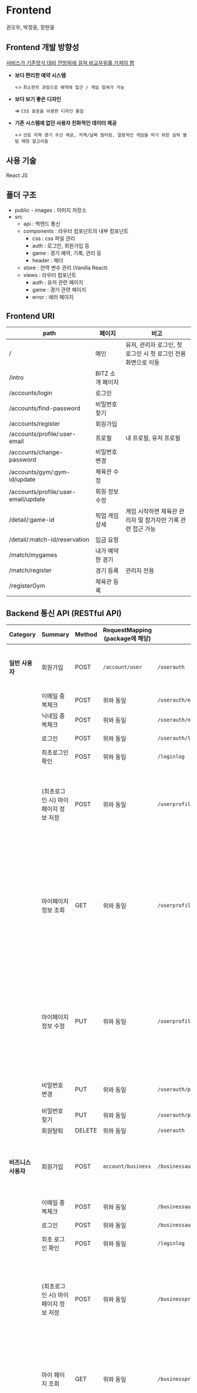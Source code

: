 # Frontend
권오우, 박정웅, 장현웅

## Frontend 개발 방향성
<u>서비스가 기존방식 대비 전방위에 걸쳐 비교우위를 가져야 함</u>

- **보다 편리한 예약 시스템**

  => `최소한의 과정으로 예약에 접근 / 게임 참여가 가능`

- **보다 보기 좋은 디자인**

  => `CSS 표준을 이용한 디자인 통일`

- **기존 시스템에 없던 사용자 친화적인 데이터 제공**

  => `선호 지역 경기 우선 제공, 지역/날짜 필터링, 일방적인 게임을 막기 위한 실력 별 팀 매칭 알고리즘`

## 사용 기술
React JS

## 폴더 구조
- public - images : 이미지 저장소
- src
  - api : 백엔드 통신
  - components : 라우터 컴포넌트의 내부 컴포넌트
    - css : css 파일 관리
    - auth : 로그인, 회원가입 등
    - game : 경기 예약, 기록, 관리 등
    - header : 헤더
  - store : 전역 변수 관리 (Vanilla React)
  - views : 라우터 컴포넌트
    - auth : 유저 관련 페이지
    - game : 경기 관련 페이지
    - error : 에러 페이지



## Frontend URI
| path                                 | 페이지           | 비고                                                         |
| ------------------------------------ | ---------------- | ------------------------------------------------------------ |
| /                                    | 메인             | 유저, 관리자 로그인, 첫 로그인 시 첫 로그인 전용 화면으로 이동 |
| /intro                               | BITZ 소개 페이지 |                                                              |
| /accounts/login                      | 로그인           |                                                              |
| /accounts/find-password              | 비밀번호 찾기    |                                                              |
| /accounts/register                   | 회원가입         |                                                              |
| /accounts/profile/:user-email        | 프로필           | 내 프로필, 유저 프로필                                       |
| /accounts/change-password            | 비밀번호 변경    |                                                              |
| /accounts/gym/:gym-id/update         | 체육관 수정      |                                                              |
| /accounts/profile/:user-email/update | 회원 정보 수정   |                                                              |
| /detail/:game-id                     | 픽업 게임 상세   | 게임 시작하면 체육관 관리자 및 참가자만 기록 관련 접근 가능  |
| /detail/:match-id/reservation        | 입금 요청        |                                                              |
| /match/mygames                       | 내가 예약한 경기 |                                                              |
| /match/register                      | 경기 등록        | 관리자 전용                                                  |
| /registerGym                         | 체육관 등록      |                                                              |



## Backend 통신 API (RESTful API)

| Category            | Summary                              | Method | RequestMapping (package에 해당) | URI                            | Request Header | Params                     | Request Body                                                 | Success Code | Response Header | ResponseBody                                                 |
| ------------------- | ------------------------------------ | ------ | ------------------------------- | ------------------------------ | -------------- | -------------------------- | ------------------------------------------------------------ | ------------ | --------------- | ------------------------------------------------------------ |
| **일반 사용자**     | 회원가입                             | POST   | `/account/user`                 | `/userauth`                    | X              | X                          | email : String, password : String, name : String, nickname : String phone : String      birth : String | 200          | X               | X                                                            |
|                     | 이메일 중복체크                      | POST   | 위와 동일                       | `/userauth/email`              | X              | X                          | email : String                                               | 200          | X               | X                                                            |
|                     | 닉네임 중복체크                      | POST   | 위와 동일                       | `/userauth/nickname`           | X              | X                          | nickname : String                                            | 200          | X               | X                                                            |
|                     | 로그인                               | POST   | 위와 동일                       | `/userauth/login`              | X              | X                          | email : String password : String                             | 200          | X               | accesstoken                                                  |
|                     | 최초로그인 확인                      | POST   | 위와 동일                       | `/loginlog`                    | accesstoken    | X                          | email : String                                               | 200          | accesstoken     | X                                                            |
|                     | (최초로그인 시) 마이페이지 정보 저장 | POST   | 위와 동일                       | `/userprofile`                 | accesstoken    | X                          | email : String <br />height : Int guard : Boolean forward : Boolean center : Boolean sido1 : String gungu1 : String sido2 : String gungu2 : String sido 3 : String gungu3 : String | 200          | accesstoken     | X                                                            |
|                     | 마이페이지 정보 조회                 | GET    | 위와 동일                       | `/userprofile`                 | accesstoken    | email : String             | X                                                            | 200          | accesstoken     | name: String email : String nickname : String birth : String height : Int guard : bool forward : bool center : bool phone : String sido1 : String gugun1: String sido2 : String gugun2 : String sido3 : String gugun3 : String (UserAuth, UserProfile,  FavoriteLocation) |
|                     | 마이페이지 정보 수정                 | PUT    | 위와 동일                       | `/userprofile`                 | accesstoken    | X                          | email : String nickname : String birth : String height : int guard : boolean forward : boolean center : boolean sido1 : String gungu1 : String sido2 : String gungu2 : String sido 3 : String gungu3 : String (UserAuth, UserProfile,  FavoriteLocation) | 200          | accesstoken     | X                                                            |
|                     | 비밀번호 변경                        | PUT    | 위와 동일                       | `/userauth/password/change`    | accesstoken    | X                          | email : String password : String newPassword : String        | 200          | accesstoken     | X                                                            |
|                     | 비밀번호 찾기                        | PUT    | 위와 동일                       | `/userauth/password/reset`     | accesstoken    | X                          | email : String                                               | 200          | accesstoken     | X                                                            |
|                     | 회원탈퇴                             | DELETE | 위와 동일                       | `/userauth`                    | accesstoken    | X                          | email : String                                               | 200          | X               | X                                                            |
| **비즈니스 사용자** | 회원가입                             | POST   | `account/business`              | `/businessauth`                | X              | X                          | email : String name : String password : String phone : String birth : String bank : String account : String business_registration : byte[] | 200          | X               | X                                                            |
|                     | 이메일 중복체크                      | POST   | 위와 동일                       | `/businessauth/email`          | X              | X                          | email : String                                               | 200          | X               | X                                                            |
|                     | 로그인                               | POST   | 위와 동일                       | `/businessauth/login`          | X              | X                          | email: String password : String                              | 200          | X               | accesstoken                                                  |
|                     | 최초 로그인 확인                     | POST   | 위와 동일                       | `/loginlog`                    | accesstoken    | X                          | email : String                                               | 200          | accesstoken     | isLogin : Bool                                               |
|                     | (최초로그인 시) 마이페이지 정보 저장 | POST   | 위와 동일                       | `/businessprofile`             | accesstoken    | X                          | email : String name : String address : String intro : String notice : 주의 사항 court_width : Int court_length : Int is_parking : Bool is_shower : Bool is_airconditional : Bool is_water : Bool is_basketball : Bool is_scoreboard : Bool | 200          | accesstoken     | X                                                            |
|                     | 마이 페이지 조회                     | GET    | 위와 동일                       | `/businessprofile`             | accesstoken    | email : String             | X                                                            | 200          | accesstoken     | name : String email : String bank : String account : String gym { name : String address : String court_length : Int court_width : Int } |
|                     | 마이 페이지 정보 수정                | PUT    | 위와 동일                       | `/businessprofile`             | accesstoken    | X                          | businessAuth { id : String email : String password : String birth : String } email : String password : Strng birth : String name : String phone : String bank : String account : String address : String intro : String notice : String courWidth : int courtLength : int isParking : boolean isShower : boolean isAirconditional : boolean isWater : boolean isBasketball : boolean isScoreboard : boolean | 200          | accesstoken     | x                                                            |
|                     | (사업자용)메인 페이지 조회           | GET    | 위와 동일                       | /game/list                     | accesstoken    | email : String date : Date | X                                                            | 200          | accesstoken     | ArrayList<Game{ id : long date : Date gym { address : String name : String intro : String notice : String court_width : Int court_length : Int is_parking : Bool is_shower : Bool is_airconditional : Bool is_water : Bool is_basketball : Bool is_scoreboard : Bool }   startTime : Time endTime : Time minPeople : int maxPeople : int participant : int quater : int participationFee : int teamCnt : int }> |
|                     | 비밀번호 변경                        | PUT    | 위와 동일                       | `/businessauth/password`       | accesstoken    | X                          | X                                                            | 200          | accesstoken     | X                                                            |
|                     | 비밀번호 찾기                        | PUT    | 위와 동일                       | `/businessauth/password/reset` | accesstoken    | X                          | X                                                            | 200          | accesstoken     | X                                                            |
|                     | 회원탈퇴                             | DELETE | 위와 동일                       | `/businessauth`                | accesstoken    | X                          | X                                                            | 200          | X               | X                                                            |
| **게임 관련**       | 게임 등록                            | POST   | `/game`                         | `/game`                        | accesstoken    | X                          | date : date(ex. "2021-08-05") endTime : Time gymName : String maxPeople : Int minPeople : Int participationFee : Int startTime : Time | 200          | accesstoken     | X                                                            |
|                     | 게임 정보 조회 (상세페이지)          | GET    | 위와 동일                       | `/game`                        | accesstoken    | game pk : long             | email : String                                               | 200          | accesstoken     | game { date : date start_time : time end_time : time min_people : Int max_people : Int participation_fee : Int }  gym{ address : String name : String intro : String notice : String court_width : Int court_length : Int is_parking : Bool is_shower : Bool is_airconditional : Bool is_water : Bool is_basketball : Bool is_scoreboard : Bool }  gameparticipant { 리스트 형태로 List<UserAuth> 이렇게 갈거임 }  businessprofile { name : String phone : String bank : String account : String } |
|                     | 게임 정보 수정                       | PUT    | 위와 동일                       | `/game`                        | accesstoken    | X                          | game pk : Int date : String  endTime : Time  gymName : String  maxPeople : Int  minPeople : Int  participationFee : Int  startTime : Time | 200          | accesstoken     | X                                                            |
|                     | 게임 정보 삭제                       | DELETE | 위와 동일                       | `/game`                        | accesstoken    | X                          | game pk : long                                               | 200          | accesstoken     | X                                                            |
|                     | (메인페이지) 게임 리스트 조회        | GET    | 위와 동일                       | `/game/list`                   | accesstoken    | X                          | date : Time                                                  | 200          | accesstoken     | date : date start_time : time end_time : time min_people : Int max_people : Int participation_fee : Int  gym{ address : String name : String court_width : Int court_length : Int is_parking : Bool is_shower : Bool is_airconditional : Bool is_water : Bool is_basketball : Bool is_scoreboard : Bool } |
|                     | 예약한 게임 리스트 조회              | GET    | 위와 동일                       | `/game/mygame`                 | accesstoken    | email : String             | X                                                            | 200          | accesstoken     | date : date start_time : time end_time : time min_people : Int max_people : Int participation_fee : Int  gym{ address : String name : String court_width : Int court_length : Int is_parking : Bool is_shower : Bool is_airconditional : Bool is_water : Bool is_basketball : Bool is_scoreboard : Bool } |
|                     | 게임 예약                            | POST   | 위와 동일                       | ```/game/reserve```            | accesstoken    |                            | userEmail : String gameId : String                           | 200          | accesstoken     | X                                                            |
|                     | 입금 완료 요청                       | PUT    | 위와 동일                       | ```/game/reserve```            | accesstoken    |                            | userEmail : String gameId : String                           | 200          | accesstoken     | X                                                            |
|                     | 사용자 확정                          | PUT    | 위와 동일                       | ```/gameparticipant```         | accesstoken    |                            | userEmail : String gameId : String                           | 200          | accesstoken     | X                                                            |
|                     | 팀 배정                              | PUT    | 위와 동일                       | ```/teaming```                 | accesstoken    |                            | gameId : long                                                | 200          | accesstoken     | X                                                            |
|                     | 게임 점수 조회                       | GET    | 위와 동일                       | `/gamerecord`                  | accesstoken    | game pk : long             | X                                                            | 200          | accesstoken     | gamerecord                                                   |
|                     | 게임 점수 기록                       | POST   | 위와 동일                       | `/gamerecord`                  | accesstoken    | X                          | team : int quarter : int score : int email : String game_id : long | 200          | accesstoken     | gamerecord                                                   |
|                     | 게임 결과 반영                       | POST   | 위와 동일                       | ```/gameresult```              | accesstoken    | X                          | gameId : long                                                | 200          | accesstoken     | gameResult : int[] [] gameScoreTable : int[] []              |
|                     | 게임 결과 반영 유무 확인             | GET    | 위와 동일                       | ```/gameresult```              | accesstoken    | X                          | gameId : Long                                                | 200          | accesstoken     | X                                                            |
|                     | 경기 리뷰 저장                       | POST   | 위와 동일                       | `/review`                      | accesstoken    | X                          | email: String game_id : long mvp : String manner : String [] gym { kindness : int ficility : int } | 200          | accesstoken     | gymreview { }  manner { }                                    |
|                     | 경기 리뷰 작성 유무 확인             | GET    | 위와 동일                       | `/review`                      | accesstoken    | X                          | email : String gameId : long                                 | 200          | accesstoken     | X                                                            |
| **체육관 관련**     | 체육관 등록                          | POST   | ``/gym``                        | ``/gym``                       | accesstoken    | X                          | businessEmail : String  name : String address : String sido : String gugun : String courtWidth : int courtLength : int isParking : boolean isShower : boolean isAirconditional : boolean isWater : boolean isBasketball : boolean isScoreboard : boolean intro : String notice : String | 200          | accesstoken     | gymId : long                                                 |
|                     | 체육관 상세 정보 조회                | GET    | 위와 동일                       | `/gym`                         | accesstoken    | gymId : long               | X                                                            | 200          | accesstoken     | Gym { address : String name : String court_width : Int court_length : Int is_parking : Bool is_shower : Bool is_airconditional : Bool is_water : Bool is_basketball : Bool is_scoreboard : Bool }> |
|                     | 체육관 업데이트                      | PUT    | 위와 동일                       | `/gym`                         | accesstoken    | X                          | BusinessEmail : String Gym { address : String name : String court_width : Int court_length : Int is_parking : Bool is_shower : Bool is_airconditional : Bool is_water : Bool is_basketball : Bool is_scoreboard : Bool } | 200          | accesstoken     | X                                                            |
|                     | 체육관 삭제                          | DELETE | 위와 동일                       | `/gym`                         | accesstoken    | X                          | businessId : String gameId : long                            | 200          | accesstoken     | X                                                            |
|                     | 체육관 목록 조회                     | GET    | 위와 동일                       | ``/gymlist``                   | accesstoken    | businessEmail : String     | X                                                            | 200          | accesstoken     | List<Gym { address : String name : String court_width : Int court_length : Int is_parking : Bool is_shower : Bool is_airconditional : Bool is_water : Bool is_basketball : Bool is_scoreboard : Bool }> |

------

**Version** : 0.3

**Date** : 21.08.20 (금)

**Author** : 장현웅
